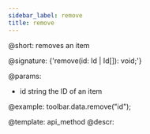 ```yaml
---
sidebar_label: remove
title: remove
---          
```


@short: removes an item

@signature: {'remove(id: Id | Id[]): void;'}

@params:
- id 		string		 the ID of an item

@example:
toolbar.data.remove("id");

@template: api_method
@descr: